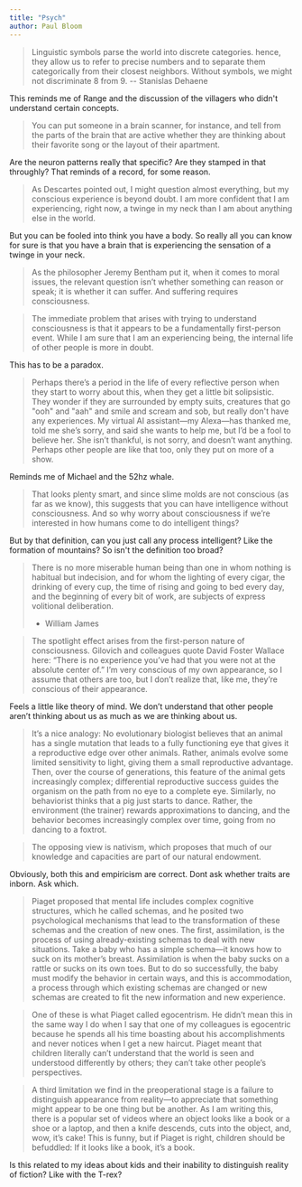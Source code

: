 ```yaml
---
title: "Psych"
author: Paul Bloom
---
```


> Linguistic symbols parse the world into discrete categories. hence, they allow us to refer to precise numbers and to separate them categorically from their closest neighbors. Without symbols, we might not discriminate 8 from 9.
>  -- Stanislas Dehaene

This reminds me of Range and the discussion of the villagers who didn't understand certain concepts.


> You can put someone in a brain scanner, for instance, and tell from the parts of the brain that are active whether they are thinking about their favorite song or the layout of their apartment.

Are the neuron patterns really that specific? Are they stamped in that throughly? That reminds of a record, for some reason.


> As Descartes pointed out, I might question almost everything, but my conscious experience is beyond doubt. I am more confident that I am experiencing, right now, a twinge in my neck than I am about anything else in the world.

But you can be fooled into think you have a body. So really all you can know for sure is that you have a brain that is experiencing the sensation of a twinge in your neck.


> As the philosopher Jeremy Bentham put it, when it comes to moral issues, the relevant question isn’t whether something can reason or speak; it is whether it can suffer. And suffering requires consciousness.


> The immediate problem that arises with trying to understand consciousness is that it appears to be a fundamentally first-person event. While I am sure that I am an experiencing being, the internal life of other people is more in doubt.

This has to be a paradox.


> Perhaps there’s a period in the life of every reflective person when they start to worry about this, when they get a little bit solipsistic. They wonder if they are surrounded by empty suits, creatures that go "ooh" and "aah" and smile and scream and sob, but really don't have any experiences. My virtual AI assistant—my Alexa—has thanked me, told me she’s sorry, and said she wants to help me, but I’d be a fool to believe her. She isn’t thankful, is not sorry, and doesn’t want anything. Perhaps other people are like that too, only they put on more of a show.

Reminds me of Michael and the 52hz whale.


> That looks plenty smart, and since slime molds are not conscious (as far as we know), this suggests that you can have intelligence without consciousness. And so why worry about consciousness if we’re interested in how humans come to do intelligent things?

But by that definition, can you just call any process intelligent? Like the formation of mountains?
So isn't the definition too broad?


> There is no more miserable human being than one in whom nothing is habitual but indecision, and for whom the lighting of every cigar, the drinking of every cup, the time of rising and going to bed every day, and the beginning of every bit of work, are subjects of express volitional deliberation.
>  - William James


> The spotlight effect arises from the first-person nature of consciousness. Gilovich and colleagues quote David Foster Wallace here: “There is no experience you’ve had that you were not at the absolute center of.” I’m very conscious of my own appearance, so I assume that others are too, but I don’t realize that, like me, they’re conscious of their appearance.

Feels a little like theory of mind. We don’t understand that other people aren’t thinking about us as much as we are thinking about us.


> It’s a nice analogy: No evolutionary biologist believes that an animal has a single mutation that leads to a fully functioning eye that gives it a reproductive edge over other animals. Rather, animals evolve some limited sensitivity to light, giving them a small reproductive advantage. Then, over the course of generations, this feature of the animal gets increasingly complex; differential reproductive success guides the organism on the path from no eye to a complete eye. Similarly, no behaviorist thinks that a pig just starts to dance. Rather, the environment (the trainer) rewards approximations to dancing, and the behavior becomes increasingly complex over time, going from no dancing to a foxtrot.


> The opposing view is nativism, which proposes that much of our knowledge and capacities are part of our natural endowment.

Obviously, both this and empiricism are correct. Dont ask whether traits are inborn. Ask which.


> Piaget proposed that mental life includes complex cognitive structures, which he called schemas, and he posited two psychological mechanisms that lead to the transformation of these schemas and the creation of new ones. The first, assimilation, is the process of using already-existing schemas to deal with new situations. Take a baby who has a simple schema—it knows how to suck on its mother’s breast. Assimilation is when the baby sucks on a rattle or sucks on its own toes. But to do so successfully, the baby must modify the behavior in certain ways, and this is accommodation, a process through which existing schemas are changed or new schemas are created to fit the new information and new experience.


> One of these is what Piaget called egocentrism. He didn’t mean this in the same way I do when I say that one of my colleagues is egocentric because he spends all his time boasting about his accomplishments and never notices when I get a new haircut. Piaget meant that children literally can’t understand that the world is seen and understood differently by others; they can’t take other people’s perspectives.


> A third limitation we find in the preoperational stage is a failure to distinguish appearance from reality—to appreciate that something might appear to be one thing but be another. As I am writing this, there is a popular set of videos where an object looks like a book or a shoe or a laptop, and then a knife descends, cuts into the object, and, wow, it’s cake! This is funny, but if Piaget is right, children should be befuddled: If it looks like a book, it’s a book.

Is this related to my ideas about kids and their inability to distinguish reality of fiction? Like with the T-rex?



